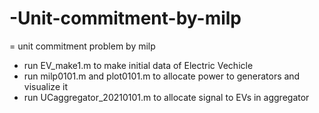 # -Unit-commitment-by-milp
= unit commitment problem by milp
+ run EV_make1.m to make initial data of Electric Vechicle
+ run milp0101.m and plot0101.m to allocate power to generators and visualize it
+ run UCaggregator_20210101.m to allocate signal to EVs in aggregator
